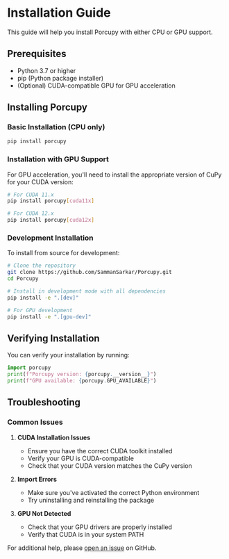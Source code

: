 # Installation Guide

This guide will help you install Porcupy with either CPU or GPU support.

## Prerequisites

- Python 3.7 or higher
- pip (Python package installer)
- (Optional) CUDA-compatible GPU for GPU acceleration

## Installing Porcupy

### Basic Installation (CPU only)

```bash
pip install porcupy
```

### Installation with GPU Support

For GPU acceleration, you'll need to install the appropriate version of CuPy for your CUDA version:

```bash
# For CUDA 11.x
pip install porcupy[cuda11x]

# For CUDA 12.x
pip install porcupy[cuda12x]
```

### Development Installation

To install from source for development:

```bash
# Clone the repository
git clone https://github.com/SammanSarkar/Porcupy.git
cd Porcupy

# Install in development mode with all dependencies
pip install -e ".[dev]"

# For GPU development
pip install -e ".[gpu-dev]"
```

## Verifying Installation

You can verify your installation by running:

```python
import porcupy
print(f"Porcupy version: {porcupy.__version__}")
print(f"GPU available: {porcupy.GPU_AVAILABLE}")
```

## Troubleshooting

### Common Issues

1. **CUDA Installation Issues**
   - Ensure you have the correct CUDA toolkit installed
   - Verify your GPU is CUDA-compatible
   - Check that your CUDA version matches the CuPy version

2. **Import Errors**
   - Make sure you've activated the correct Python environment
   - Try uninstalling and reinstalling the package

3. **GPU Not Detected**
   - Check that your GPU drivers are properly installed
   - Verify that CUDA is in your system PATH

For additional help, please [open an issue](https://github.com/SammanSarkar/Porcupy/issues) on GitHub.
